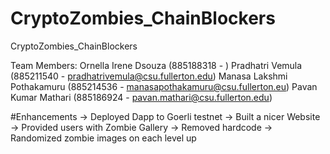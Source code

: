 # CryptoZombies_ChainBlockers
CryptoZombies_ChainBlockers

Team Members:
Ornella Irene Dsouza        (885188318 - )
Pradhatri Vemula            (885211540 - pradhatrivemula@csu.fullerton.edu)
Manasa Lakshmi Pothakamuru  (885214536 - manasapothakamuru@csu.fullerton.eu)
Pavan Kumar Mathari         (885186924 - pavan.mathari@csu.fullerton.edu)


#Enhancements
-> Deployed Dapp to Goerli testnet
-> Built a nicer Website
-> Provided users with Zombie Gallery
-> Removed hardcode<cryptoZombieAddress>
-> Randomized zombie images on each level up

